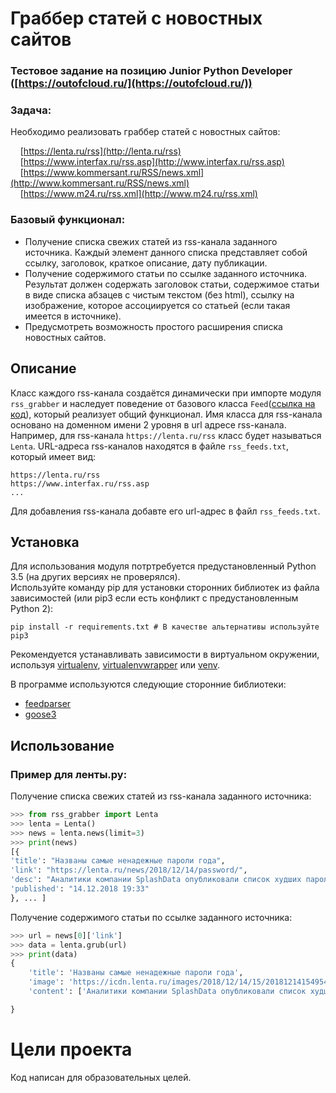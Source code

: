 #  Граббер статей с новостных сайтов

### Тестовое задание на позицию Junior Python Developer ([https://outofcloud.ru/](https://outofcloud.ru/))

### Задача: 
Необходимо реализовать граббер статей с новостных сайтов:

&nbsp;&nbsp;&nbsp;&nbsp;[https://lenta.ru/rss](http://lenta.ru/rss)  
&nbsp;&nbsp;&nbsp;&nbsp;[https://www.interfax.ru/rss.asp](http://www.interfax.ru/rss.asp)  
&nbsp;&nbsp;&nbsp;&nbsp;[https://www.kommersant.ru/RSS/news.xml](http://www.kommersant.ru/RSS/news.xml)  
&nbsp;&nbsp;&nbsp;&nbsp;[https://www.m24.ru/rss.xml](http://www.m24.ru/rss.xml)

### Базовый функционал:
- Получение списка свежих статей из rss-канала заданного источника. Каждый
элемент данного списка представляет собой ссылку, заголовок, краткое
описание, дату публикации.
- Получение содержимого статьи по ссылке заданного источника. Результат
должен содержать заголовок статьи, содержимое статьи в виде списка абзацев
с чистым текстом (без html), ссылку на изображение, которое ассоциируется со
статьей (если такая имеется в источнике).
- Предусмотреть возможность простого расширения списка новостных сайтов.

## Описание
Класс каждого rss-канала создаётся динамически при импорте модуля ```rss_grabber``` и наследует поведение от базового класса ```Feed```([ссылка на код](https://github.com/igorzakhar/rss-grabber/blob/7e5dc0ae2404f7e7b5548b81893fab8fbd694fac/rss_grabber.py#L16)), который реализует общий функционал. Имя класса для  rss-канала основано на доменном имени 2 уровня в url адресе rss-канала. Например, для rss-канала ```https://lenta.ru/rss``` класс будет называться ```Lenta```.
URL-адреса rss-каналов находятся в файле ```rss_feeds.txt```, который имеет вид:
```
https://lenta.ru/rss
https://www.interfax.ru/rss.asp
...
```
Для добавления rss-канала добавте его url-адрес в файл ```rss_feeds.txt```.

## Установка

Для использования модуля потртребуется предустановленный Python 3.5 (на других версиях не проверялся).  
Используйте команду pip для установки сторонних библиотек из файла зависимостей (или pip3 если есть конфликт с предустановленным Python 2):
```
pip install -r requirements.txt # В качестве альтернативы используйте pip3
```
Рекомендуется устанавливать зависимости в виртуальном окружении, используя [virtualenv](https://github.com/pypa/virtualenv), [virtualenvwrapper](https://pypi.python.org/pypi/virtualenvwrapper) или [venv](https://docs.python.org/3/library/venv.html).

В программе используются следующие сторонние библиотеки:  
- [feedparser](https://pypi.org/project/feedparser/)
- [goose3](https://github.com/goose3/goose3)

## Использование

### Пример для ленты.ру:
Получение списка свежих статей из rss-канала заданного источника: 
```python
>>> from rss_grabber import Lenta
>>> lenta = Lenta()
>>> news = lenta.news(limit=3)
>>> print(news)
[{
'title': "Названы самые ненадежные пароли года",
'link': "https://lenta.ru/news/2018/12/14/password/",
'desc': "Аналитики компании SplashData опубликовали список худших паролей, которые юзеры использовали в 2018 году...",
'published': "14.12.2018 19:33"
}, ... ]
```
Получение содержимого статьи по ссылке заданного источника:  
```python
>>> url = news[0]['link']
>>> data = lenta.grub(url)
>>> print(data)
{
    'title': 'Названы самые ненадежные пароли года',
    'image': 'https://icdn.lenta.ru/images/2018/12/14/15/20181214154954686/detail_bf1773492fa73c50ed2781da480e38a1.jpg',
    'content': ['Аналитики компании SplashData опубликовали список худших паролей, которые юзеры использовали в 2018 году. Результаты исследования размещены на сайте организации.', ..., ...]

}
```

# Цели проекта

Код написан для образовательных целей.